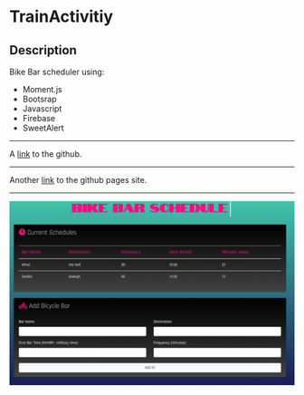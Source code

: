 # TrainActivitiy

## Description

Bike Bar scheduler using: 
* Moment.js
* Bootsrap
* Javascript
* Firebase
* SweetAlert
 - - - 

 A [link](https://github.com/seyleigh/TrainActivitiy) to the github.

 - - - 

 Another [link](https://seyleigh.github.io/TrainActivitiy/) to the github pages site.

 - - -

 ![Train activity screenshot](/images/demo.png)